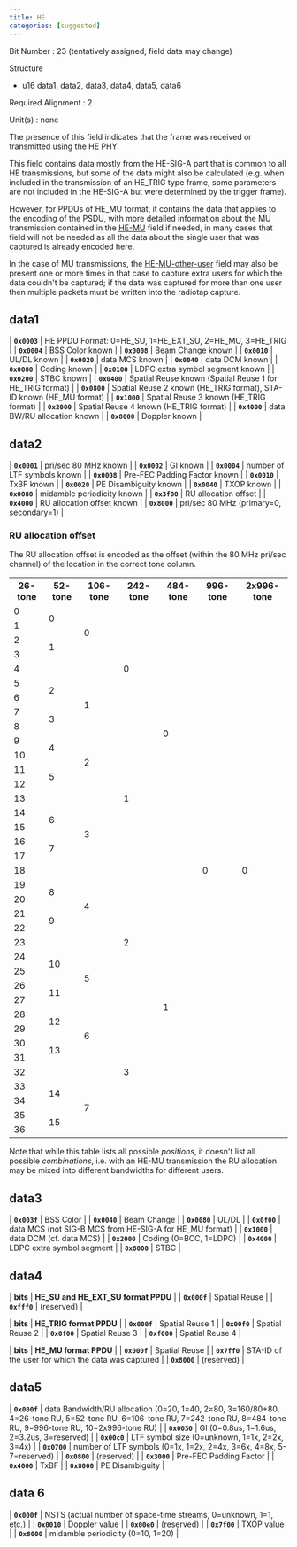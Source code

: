 ```yaml
---
title: HE
categories: [suggested]
---
```

Bit Number
: 23 (tentatively assigned, field data may change)

Structure
  - u16 data1, data2, data3, data4, data5, data6

Required Alignment
: 2

Unit(s)
: none

The presence of this field indicates that the frame was received or
transmitted using the HE PHY.

This field contains data mostly from the HE-SIG-A part that is common
to all HE transmissions, but some of the data might also be calculated
(e.g. when included in the transmission of an HE_TRIG type frame, some
parameters are not included in the HE-SIG-A but were determined by the
trigger frame).

However, for PPDUs of HE_MU format, it contains the data that applies
to the encoding of the PSDU, with more detailed information about the
MU transmission contained in the [HE-MU](HE-MU) field if needed, in
many cases that field will not be needed as all the data about the
single user that was captured is already encoded here.

In the case of MU transmissions, the [HE-MU-other-user](HE-MU-other-user)
field may also be present one or more times in that case to capture extra
users for which the data couldn't be captured; if the data was captured
for more than one user then multiple packets must be written into the
radiotap capture.

## data1

| **`0x0003`** | HE PPDU Format: 0=HE_SU, 1=HE_EXT_SU, 2=HE_MU, 3=HE_TRIG |
| **`0x0004`** | BSS Color known |
| **`0x0008`** | Beam Change known |
| **`0x0010`** | UL/DL known |
| **`0x0020`** | data MCS known |
| **`0x0040`** | data DCM known |
| **`0x0080`** | Coding known |
| **`0x0100`** | LDPC extra symbol segment known |
| **`0x0200`** | STBC known |
| **`0x0400`** | Spatial Reuse known (Spatial Reuse 1 for HE_TRIG format) |
| **`0x0800`** | Spatial Reuse 2 known (HE_TRIG format), STA-ID known (HE_MU format) |
| **`0x1000`** | Spatial Reuse 3 known (HE_TRIG format) |
| **`0x2000`** | Spatial Reuse 4 known (HE_TRIG format) |
| **`0x4000`** | data BW/RU allocation known |
| **`0x8000`** | Doppler known |

## data2

| **`0x0001`** | pri/sec 80 MHz known |
| **`0x0002`** | GI known |
| **`0x0004`** | number of LTF symbols known |
| **`0x0008`** | Pre-FEC Padding Factor known |
| **`0x0010`** | TxBF known |
| **`0x0020`** | PE Disambiguity known |
| **`0x0040`** | TXOP known |
| **`0x0080`** | midamble periodicity known |
| **`0x3f00`** | RU allocation offset |
| **`0x4000`** | RU allocation offset known |
| **`0x8000`** | pri/sec 80 MHz (primary=0, secondary=1) |

### RU allocation offset

The RU allocation offset is encoded as the offset (within the 80 MHz
pri/sec channel) of the location in the correct tone column.

<table>
<tr>
<th>26-tone</th>
<th>52-tone</th>
<th>106-tone</th>
<th>242-tone</th>
<th>484-tone</th>
<th>996-tone</th>
<th>2x996-tone</th>
</tr>
<tr>
<td>0</td>
<td rowspan="2">0</td>
<td rowspan="4">0</td>
<td rowspan="9">0</td>
<td rowspan="18">0</td>
<td rowspan="37">0</td>
<td rowspan="37">0</td>
</tr>
<tr>
<td>1</td>
</tr>
<tr>
<td>2</td>
<td rowspan="2">1</td>
</tr>
<tr>
<td>3</td>
</tr>
<tr>
<td>4</td>
<td></td>
<td></td>
</tr>
<tr>
<td>5</td>
<td rowspan="2">2</td>
<td rowspan="4">1</td>
</tr>
<tr>
<td>6</td>
</tr>
<tr>
<td>7</td>
<td rowspan="2">3</td>
</tr>
<tr>
<td>8</td>
</tr>
<tr>
<td>9</td>
<td rowspan="2">4</td>
<td rowspan="4">2</td>
<td rowspan="9">1</td>
</tr>
<tr>
<td>10</td>
</tr>
<tr>
<td>11</td>
<td rowspan="2">5</td>
</tr>
<tr>
<td>12</td>
</tr>
<tr>
<td>13</td>
<td></td>
<td></td>
</tr>
<tr>
<td>14</td>
<td rowspan="2">6</td>
<td rowspan="4">3</td>
</tr>
<tr>
<td>15</td>
</tr>
<tr>
<td>16</td>
<td rowspan="2">7</td>
</tr>
<tr>
<td>17</td>
</tr>
<tr>
<td>18</td>
<td></td>
<td></td>
<td></td>
<td></td>
</tr>
<tr>
<td>19</td>
<td rowspan="2">8</td>
<td rowspan="4">4</td>
<td rowspan="9">2</td>
<td rowspan="18">1</td>
</tr>
<tr>
<td>20</td>
</tr>
<tr>
<td>21</td>
<td rowspan="2">9</td>
</tr>
<tr>
<td>22</td>
</tr>
<tr>
<td>23</td>
<td></td>
<td></td>
</tr>
<tr>
<td>24</td>
<td rowspan="2">10</td>
<td rowspan="4">5</td>
</tr>
<tr>
<td>25</td>
</tr>
<tr>
<td>26</td>
<td rowspan="2">11</td>
</tr>
<tr>
<td>27</td>
</tr>
<tr>
<td>28</td>
<td rowspan="2">12</td>
<td rowspan="4">6</td>
<td rowspan="9">3</td>
</tr>
<tr>
<td>29</td>
</tr>
<tr>
<td>30</td>
<td rowspan="2">13</td>
</tr>
<tr>
<td>31</td>
</tr>
<tr>
<td>32</td>
<td></td>
<td></td>
</tr>
<tr>
<td>33</td>
<td rowspan="2">14</td>
<td rowspan="4">7</td>
</tr>
<tr>
<td>34</td>
</tr>
<tr>
<td>35</td>
<td rowspan="2">15</td>
</tr>
<tr>
<td>36</td>
</tr>
</table>

Note that while this table lists all possible *positions*, it doesn't list
all possible *combinations*, i.e. with an HE-MU transmission the RU
allocation may be mixed into different bandwidths for different users.

## data3

| **`0x003f`** | BSS Color |
| **`0x0040`** | Beam Change |
| **`0x0080`** | UL/DL |
| **`0x0f00`** | data MCS (not SIG-B MCS from HE-SIG-A for HE_MU format) |
| **`0x1000`** | data DCM (cf. data MCS) |
| **`0x2000`** | Coding (0=BCC, 1=LDPC) |
| **`0x4000`** | LDPC extra symbol segment |
| **`0x8000`** | STBC |

## data4

| **bits** | **HE_SU and HE_EXT_SU format PPDU** |
| **`0x000f`** | Spatial Reuse |
| **`0xfff0`** | (reserved) |

| **bits** | **HE_TRIG format PPDU** |
| **`0x000f`** | Spatial Reuse 1 |
| **`0x00f0`** | Spatial Reuse 2 |
| **`0x0f00`** | Spatial Reuse 3 |
| **`0xf000`** | Spatial Reuse 4 |

| **bits** | **HE_MU format PPDU** |
| **`0x000f`** | Spatial Reuse |
| **`0x7ff0`** | STA-ID of the user for which the data was captured |
| **`0x8000`** | (reserved) |

## data5

| **`0x000f`** | data Bandwidth/RU allocation (0=20, 1=40, 2=80, 3=160/80+80, 4=26-tone RU, 5=52-tone RU, 6=106-tone RU, 7=242-tone RU, 8=484-tone RU, 9=996-tone RU, 10=2x996-tone RU) |
| **`0x0030`** | GI (0=0.8us, 1=1.6us, 2=3.2us, 3=reserved) |
| **`0x00c0`** | LTF symbol size (0=unknown, 1=1x, 2=2x, 3=4x) |
| **`0x0700`** | number of LTF symbols (0=1x, 1=2x, 2=4x, 3=6x, 4=8x, 5-7=reserved) |
| **`0x0800`** | (reserved) |
| **`0x3000`** | Pre-FEC Padding Factor |
| **`0x4000`** | TxBF |
| **`0x8000`** | PE Disambiguity |

## data 6

| **`0x000f`** | NSTS (actual number of space-time streams, 0=unknown, 1=1, etc.) |
| **`0x0010`** | Doppler value |
| **`0x00e0`** | (reserved) |
| **`0x7f00`** | TXOP value |
| **`0x8000`** | midamble periodicity (0=10, 1=20) |
